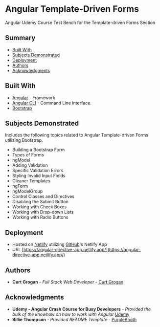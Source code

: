 # Angular Template-Driven Forms

Angular Udemy Course Test Bench for the Template-driven Forms Section

## Summary

- [Built With](#built-with)
- [Subjects Demonstrated](#subjects-demonstrated)
- [Deployment](#deployment)
- [Authors](#authors)
- [Acknowledgments](#acknowledgments)

## Built With

- [Angular](https://angular.io/) - Framework
- [Angular CLI](https://cli.angular.io/) - Command Line Interface.
- [Bootstrap](https://getbootstrap.com/)

## Subjects Demonstrated

Includes the following topics related to Angular Template-driven Forms utilizing Bootstrap.

- Building a Bootstrap Form
- Types of Forms
- ngModel
- Adding Validation
- Specific Validation Errors
- Styling Invalid Input Fields
- Cleaner Templates
- ngForm
- ngModelGroup
- Control Classes and Directives
- Disabling the Submit Button
- Working with Check Boxes
- Working with Drop-down Lists
- Working with Radio Buttons

## Deployment

- Hosted on [Netlify](https://app.netlify.com/) utilizing [GitHub](https://app.netlify.com/)'s Netlify App
- URL [https://angular-directive-app.netlify.app/](https://angular-directive-app.netlify.app/)

## Authors

- **Curt Grogan** - _Full Stack Web Developer_ -
  [Curt Grogan](https://github.com/clgrogan)

## Acknowledgments

- **Udemy - Angular Crash Course for Busy Developers** - _Provided the bulk of the knowhow on how to work with Angular_ [Udemy](https://www.udemy.com/)
- **Billie Thompson** - _Provided README Template_ -
  [PurpleBooth](https://github.com/PurpleBooth)
